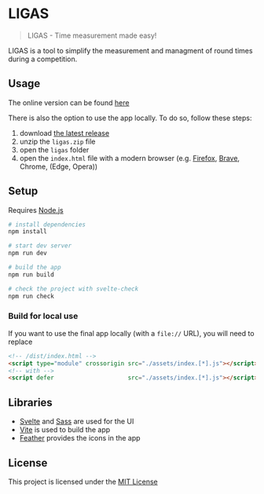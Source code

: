 # LIGAS

> LIGAS - Time measurement made easy!

LIGAS is a tool to simplify the measurement and managment of round times during a competition.

## Usage

The online version can be found [here](https://tametsi.github.io/ligas/)

There is also the option to use the app locally. To do so, follow these steps:

1. download [the latest release](https://github.com/tametsi/ligas/releases/latest/download/ligas.zip)
2. unzip the `ligas.zip` file
3. open the `ligas` folder
4. open the `index.html` file with a modern browser (e.g. [Firefox](https://www.mozilla.org/en-US/firefox/new/), [Brave](https://brave.com/), Chrome, (Edge, Opera))

## Setup

Requires [Node.js](https://nodejs.org/)

```bash
# install dependencies
npm install

# start dev server
npm run dev

# build the app
npm run build

# check the project with svelte-check
npm run check
```

### Build for local use

If you want to use the final app locally (with a `file://` URL), you will need to replace

<!-- prettier-ignore -->
```html
<!-- /dist/index.html -->
<script type="module" crossorigin src="./assets/index.[*].js"></script>
<!-- with -->
<script defer                     src="./assets/index.[*].js"></script>
```

## Libraries

- [Svelte](https://svelte.dev/) and [Sass](https://sass-lang.com/) are used for the UI
- [Vite](https://vitejs.dev/) is used to build the app
- [Feather](http://feathericons.com/) provides the icons in the app

## License

This project is licensed under the
[MIT License](https://github.com/tametsi/ligas/blob/main/LICENSE)
